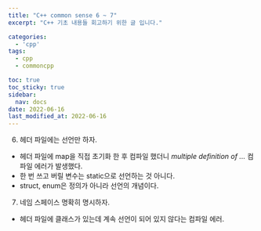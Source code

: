 ```yaml
---
title: "C++ common sense 6 ~ 7"
excerpt: "C++ 기초 내용들 회고하기 위한 글 입니다."

categories:
  - 'cpp'
tags:
  - cpp
  - commoncpp

toc: true
toc_sticky: true
sidebar:
  nav: docs
date: 2022-06-16
last_modified_at: 2022-06-16
---
```


6. 헤더 파일에는 선언만 하자.

  * 헤더 파일에 map을 직접 초기화 한 후 컴파일 했더니 *multiple definition of ...* 컴파일 에러가 발생했다. 
  * 한 번 쓰고 버릴 변수는 static으로 선언하는 것 아니다.
  * struct, enum은 정의가 아니라 선언의 개념이다.

7. 네임 스페이스 명확히 명시하자.

  * 헤더 파일에 클래스가 있는데 계속 선언이 되어 있지 않다는 컴파일 에러.
